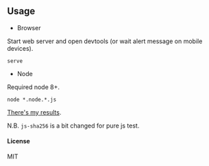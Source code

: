 ## Usage

* Browser

Start web server and open devtools (or wait alert message on mobile devices).

```
serve
```

* Node

Required node 8+.

```
node *.node.*.js
```

[There's my results](https://gist.github.com/reklatsmasters/480552d5e5fcfe51807b544b0ca14b39).

N.B. `js-sha256` is a bit changed for pure js test.

#### License

MIT